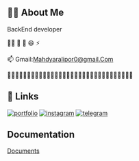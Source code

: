 
## 👶🏿 About Me
BackEnd developer

🚫🐊 🧠 🤔  😄 ⚡️

📫 Gmail:Mahdyaralipor0@gmail.Com 

😵‍💫😵‍💫😵‍💫😵‍💫😵‍💫😵‍💫😵‍💫😵‍💫😵‍💫😵‍💫😵‍💫😵‍💫😵‍💫😵‍💫😵‍💫😵‍💫


## 🔗 Links
[![portfolio](https://img.shields.io/badge/my_portfolio-000?style=for-the-badge&logo=ko-fi&logoColor=white)](https://katherineoelsner.com/)
[![instagram](https://img.shields.io/badge/instagram-0A66C2?style=for-the-badge&logo=instagram&logoColor=black)](https://www.instagram..com/)
[![telegram](https://img.shields.io/badge/telegram-1DA1F2?style=for-the-badge&logo=telegram&logoColor=white)](https://telegram.com/)


## Documentation

[Documents](https://linktodocumentation)
